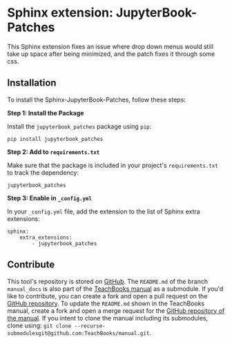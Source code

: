 # Sphinx extension: JupyterBook-Patches

This Sphinx extension fixes an issue where drop down menus would still take up space after being minimized, and the patch fixes it through some css.

## Installation
To install the Sphinx-JupyterBook-Patches, follow these steps:

**Step 1: Install the Package**

Install the `jupyterbook_patches` package using `pip`:
```
pip install jupyterbook_patches
```

**Step 2: Add to `requirements.txt`**

Make sure that the package is included in your project's `requirements.txt` to track the dependency:
```
jupyterbook_patches
```

**Step 3: Enable in `_config.yml`**

In your `_config.yml` file, add the extension to the list of Sphinx extra extensions:
```
sphinx: 
    extra_extensions:
        - jupyterbook_patches
```

## Contribute
This tool's repository is stored on [GitHub](https://github.com/TeachBooks/JupyterBook-Patches). The `README.md` of the branch `manual_docs` is also part of the [TeachBooks manual](https://teachbooks.io/manual/external/JupyterBook-Patches/README.html) as a submodule. If you'd like to contribute, you can create a fork and open a pull request on the [GitHub repository](https://github.com/TeachBooks/JupyterBook-Patches). To update the `README.md` shown in the TeachBooks manual, create a fork and open a merge request for the [GitHub repository of the manual](https://github.com/TeachBooks/manual). If you intent to clone the manual including its submodules, clone using: `git clone --recurse-submodulesgit@github.com:TeachBooks/manual.git`.
